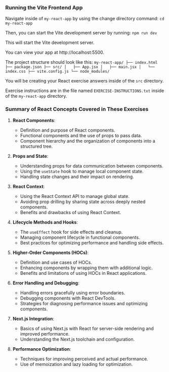### Running the Vite Frontend App

Navigate inside of `my-react-app` by using the change directory command:
`cd my-react-app`

Then, you can start the Vite development server by running:
`npm run dev`

This will start the Vite development server. 

You can view your app at http://localhost:5500.

The project structure should look like this:
`
my-react-app/
├── index.html
├── package.json
├── src/
│   ├── App.jsx
│   ├── main.jsx
│   └── index.css
├── vite.config.js
└── node_modules/
`

You will be creating your React exercise answers inside of the `src` 
directory.

Exercise instructions are in the file named `EXERCISE-INSTRUCTIONS.txt` inside
of the `my-react-app` directory.


### Summary of React Concepts Covered in These Exercises

1. **React Components**:
    
    - Definition and purpose of React components.
    - Functional components and the use of props to pass data.
    - Component hierarchy and the organization of components into a structured tree.
2. **Props and State**:
    
    - Understanding props for data communication between components.
    - Using the `useState` hook to manage local component state.
    - Handling state changes and their impact on rendering.
3. **React Context**:
    
    - Using the React Context API to manage global state.
    - Avoiding prop drilling by sharing state across deeply nested components.
    - Benefits and drawbacks of using React Context.
4. **Lifecycle Methods and Hooks**:
    
    - The `useEffect` hook for side effects and cleanup.
    - Managing component lifecycle in functional components.
    - Best practices for optimizing performance and handling side effects.
5. **Higher-Order Components (HOCs)**:
    
    - Definition and use cases of HOCs.
    - Enhancing components by wrapping them with additional logic.
    - Benefits and limitations of using HOCs in React applications.
6. **Error Handling and Debugging**:
    
    - Handling errors gracefully using error boundaries.
    - Debugging components with React DevTools.
    - Strategies for diagnosing performance issues and optimizing components.
7. **Next.js Integration**:
    
    - Basics of using Next.js with React for server-side rendering and improved performance.
    - Understanding the Next.js toolchain and configuration.
8. **Performance Optimization**:
    
    - Techniques for improving perceived and actual performance.
    - Use of memoization and lazy loading for optimization.
